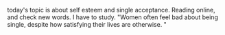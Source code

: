 today's topic is about self esteem and single acceptance. Reading online, and check new words. I have to study.
"Women often feel bad about being single, despite how satisfying their lives are otherwise.
"
